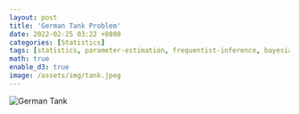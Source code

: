 ```yaml
---
layout: post
title: 'German Tank Problem'
date: 2022-02-25 03:22 +0800
categories: [Statistics]
tags: [statistics, parameter-estimation, frequentist-inference, bayesian-inference, bayes-estimator, minimax-estimator]
math: true
enable_d3: true
image: /assets/img/tank.jpeg
---
```


![German Tank]({{'/assets/img/tank.jpeg'|relative_url}})